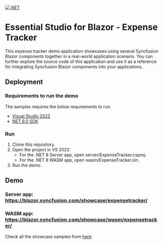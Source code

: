 [![.NET](https://github.com/syncfusion/blazor-showcase-expense-tracker/actions/workflows/dotnet.yml/badge.svg)](https://github.com/syncfusion/blazor-showcase-expense-tracker/actions/workflows/dotnet.yml)

# Essential Studio for Blazor - Expense Tracker

This expense tracker demo application showcases using several Syncfusion Blazor components together in a real-world application scenario. You can further explore the source code of this application and use it as a reference for integrating Syncfusion Blazor components into your applications.

## Deployment

### Requirements to run the demo

The samples requires the below requirements to run.

* [Visual Studio 2022](https://visualstudio.microsoft.com/vs/)
* [NET 8.0 SDK](https://dotnet.microsoft.com/download/dotnet/8.0)

### Run

1. Clone this repository.
2. Open the project in VS 2022:
	- For the .NET 8 Server app, open server/ExpenseTracker.csproj.
	- For the .NET 8 WASM app, open wasm/ExpenseTracker.sln.
3. Run the demo.

## Demo

### Server app: <a href="https://blazor.syncfusion.com/showcase/expensetracker/" target="_blank">https://blazor.syncfusion.com/showcase/expensetracker/</a>

### WASM app: <a href="https://blazor.syncfusion.com/showcase/wasm/expensetracker/" target="_blank">https://blazor.syncfusion.com/showcase/wasm/expensetracker/</a>

Check all the showcase samples from <a href="https://blazor.syncfusion.com/" target="_blank">here</a>.
